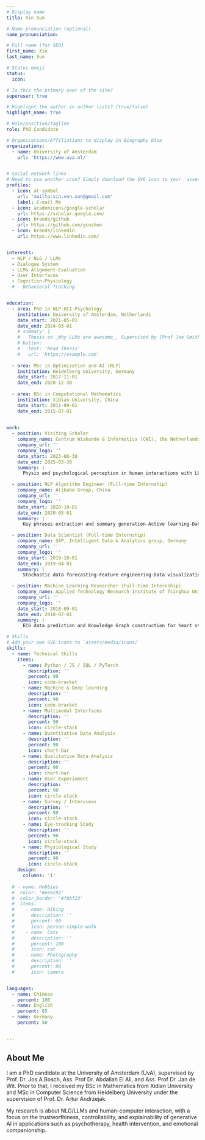 ```yaml
---
# Display name
title: Xin Sun

# Name pronunciation (optional)
name_pronunciation: 

# Full name (for SEO)
first_name: Xin
last_name: Sun

# Status emoji
status:
  icon: 

# Is this the primary user of the site?
superuser: true

# Highlight the author in author lists? (true/false)
highlight_name: true

# Role/position/tagline
role: PhD Candidate

# Organizations/Affiliations to display in Biography blox
organizations:
  - name: University of Amsterdam
    url: 'https://www.uva.nl/'


# Social network links
# Need to use another icon? Simply download the SVG icon to your `assets/media/icons/` folder.
profiles:
  - icon: at-symbol
    url: 'mailto:xin.von.sun@gmail.com'
    label: E-mail Me
  - icon: academicons/google-scholar
    url: https://scholar.google.com/
  - icon: brands/github
    url: https://github.com/gcushen
  - icon: brands/linkedin
    url: https://www.linkedin.com/


interests:
  - NLP / NLG / LLMs
  - Dialogue System
  - LLMs Alignment-Evaluation
  - User Interfaces 
  - Cognition-Physiology
  # - Behavioral Tracking


education:
  - area: PhD in NLP-HCI-Psychology
    institution: University of Amsterdam, Netherlands
    date_start: 2021-05-01
    date_end: 2024-03-01
    # summary: |
    #   Thesis on _Why LLMs are awesome_. Supervised by [Prof Joe Smith](https://example.com). 
    # button:
    #   text: 'Read Thesis'
    #   url: 'https://example.com'
  
  - area: MSc in Optimization and AI (NLP)
    institution: Heidelberg University, Germany
    date_start: 2017-11-01
    date_end: 2020-12-30
    
  - area: BSc in Computational Mathematics 
    institution: XiDian University, China
    date_start: 2011-09-01
    date_end: 2015-07-01

  
work:
  - position: Visiting Scholar
    company_name: Centrum Wiskunde & Informatica (CWI), the Netherlands
    company_url: ''
    company_logo: ''
    date_start: 2023-08-30
    date_end: 2025-03-30
    summary: |
      Physio and psychological perception in human interactions with LLMs and generative AI-driven multimodal interfaces

  - position: NLP Algorithm Engineer (Full-time Internship)
    company_name: Alibaba Group, China
    company_url: ''
    company_logo: ''
    date_start: 2020-10-01
    date_end: 2020-05-01
    summary: |
      Key phrases extraction and summary generation-Active learning-Data augmentation

  - position: Data Scientist (Full-time Internship)
    company_name: SAP, Intelligent Data & Analytics group, Germany
    company_url: ''
    company_logo: ''
    date_start: 2019-10-01
    date_end: 2019-04-01
    summary: |
      Stochastic data forecasting-Feature engineering-Data visualization

  - position: Machine Learning Researcher (Full-time Internship)
    company_name: Applied Technology Research Institute of Tsinghua University, China
    company_url: ''
    company_logo: ''
    date_start: 2018-09-01
    date_end: 2018-07-01
    summary: |
      ECG data prediction and Knowledge Graph construction for heart states

# Skills
# Add your own SVG icons to `assets/media/icons/`
skills:
  - name: Technical Skills
    items:
      - name: Python / JS / SQL / PyTorch
        description: ''
        percent: 90
        icon: code-bracket
      - name: Machine & Deep learning
        description: ''
        percent: 90
        icon: code-bracket
      - name: Multimodal Interfaces
        description: ''
        percent: 90
        icon: circle-stack
      - name: Quantitative Data Analysis
        description: ''
        percent: 90
        icon: chart-bar
      - name: Qualitative Data Analysis
        description: ''
        percent: 90
        icon: chart-bar
      - name: User Experiement
        description: ''
        percent: 90
        icon: circle-stack
      - name: Survey / Interviews
        description: ''
        percent: 90
        icon: circle-stack
      - name: Eye-tracking Study
        description: ''
        percent: 90
        icon: circle-stack
      - name: Physiological Study
        description: ''
        percent: 90
        icon: circle-stack
    design:
      columns: '1'
  
  # - name: Hobbies
  #  color: '#eeac02'
  #  color_border: '#f0bf23'
  #  items:
  #    - name: Hiking
  #      description: ''
  #      percent: 60
  #      icon: person-simple-walk
  #    - name: Cats
  #      description: ''
  #      percent: 100
  #      icon: cat
  #    - name: Photography
  #      description: ''
  #      percent: 80
  #      icon: camera


languages:
  - name: Chinese
    percent: 100
  - name: English
    percent: 85
  - name: Germany
    percent: 50


---
```


## About Me
I am a PhD candidate at the University of Amsterdam (UvA), supervised by Prof. Dr. Jos A.Bosch, Ass. Prof Dr. Abdallah El Ali, and Ass. Prof Dr. Jan de Wit. Prior to that, I received my BSc in Mathematics from Xidian University and MSc in Computer Science from Heidelberg University under the supervision of Prof. Dr. Artur Andrzejak.

My research is about NLG/LLMs and human-computer interaction, with a focus on the trustworthiness, controllability, and explainability of generative AI in applications such as psychotherapy, health intervention, and emotional companionship. 
